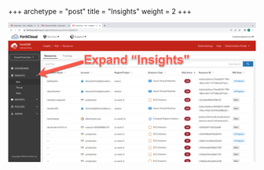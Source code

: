 +++
archetype = "post"
title = "Insights"
weight = 2
+++

![image info](forticnp-cloud-protection-insights.png)
